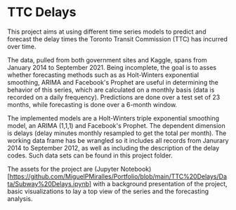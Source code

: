 # TTC Delays
This project aims at using different time series models to predict and forecast the delay times the Toronto Transit Commission (TTC) has incurred over time. 

The data, pulled from both government sites and Kaggle, spans from January 2014 to September 2021. Being incomplete, the goal is to asses whether forecasting methods such as as Holt-Winters exponential smoothing, ARIMA and Facebook's Prophet are useful in determining the behavior of this series, which are calculated on a monthly basis (data is recorded on a daily frequency). Predictions are done over a test set of 23 months, while forecasting is done over a 6-month window.

The implemented models are a Holt-Winters triple exponential smoothing model, an ARIMA (1,1,1) and Facebook's Prophet. The dependent dimension is delays (delay minutes monthly resampled to get the total per month). The working data frame has be wrangled so it includes all records from Janurary 2014 to September 2012, as well as including the description of the delay codes. Such data sets can be found in this project folder. 

The assets for the project are (Jupyter Notebook)[https://github.com/MiguelPMiralles/Portfolio/blob/main/TTC%20Delays/Data/Subway%20Delays.ipynb] with a background presentation of the project, basic visualizations to lay a top view of the series and the forecasting analysis. 
